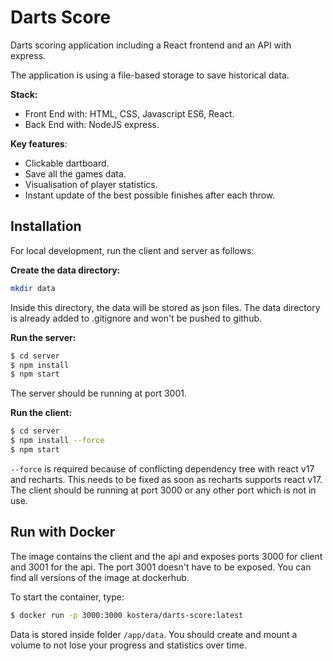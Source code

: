 # Darts Score
Darts scoring application including a React frontend and an API with express.

The application is using a file-based storage to save historical data.

**Stack:** 
* Front End with: HTML, CSS, Javascript ES6, React.
* Back End with: NodeJS express.

**Key features**:
 * Clickable dartboard.
 * Save all the games data.
 * Visualisation of player statistics.
 * Instant update of the best possible finishes after each throw.

## Installation
For local development, run the client and server as follows:

**Create the data directory:**

```bash
mkdir data
```

Inside this directory, the data will be stored as json files.
The data directory is already added to .gitignore and won't be pushed to github.

**Run the server:**
```bash
$ cd server
$ npm install
$ npm start
```

The server should be running at port 3001.


**Run the client:**
```bash
$ cd server
$ npm install --force
$ npm start
```

`--force` is required because of conflicting dependency tree with react v17 and recharts. This needs to be fixed as soon as recharts supports
react v17. The client should be running at port 3000 or any other port which is not in use.

## Run with Docker
The image contains the client and the api and exposes ports 3000 for client and 3001 for the api. The port 3001 doesn't have to be exposed.
You can find all versions of the image at dockerhub.

To start the container, type:

```bash
$ docker run -p 3000:3000 kostera/darts-score:latest
```

Data is stored inside folder `/app/data`. You should create and mount a volume to not lose your progress and statistics over time.